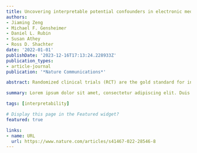 ```yaml
---
title: Uncovering interpretable potential confounders in electronic medical records
authors:
- Jiaming Zeng
- Michael F. Gensheimer
- Daniel L. Rubin
- Susan Athey
- Ross D. Shachter
date: '2022-01-01'
publishDate: '2023-12-16T17:13:24.228933Z'
publication_types:
- article-journal
publication: '*Nature Communications*'

abstract: Randomized clinical trials (RCT) are the gold standard for informing treatment decisions. Observational studies are often plagued by selection bias, and expert-selected covariates may insufficiently adjust for confounding. We explore how unstructured clinical text can be used to reduce selection bias and improve medical practice. We develop a framework based on natural language processing to uncover interpretable potential confounders from text. We validate our method by comparing the estimated hazard ratio (HR) with and without the confounders against established RCTs. We apply our method to four cohorts built from localized prostate and lung cancer datasets from the Stanford Cancer Institute and show that our method shifts the HR estimate towards the RCT results. The uncovered terms can also be interpreted by oncologists for clinical insights. We present this proof-of-concept study to enable more credible causal inference using observational data, uncover meaningful insights from clinical text, and inform high-stakes medical decisions.

summary: Lorem ipsum dolor sit amet, consectetur adipiscing elit. Duis posuere tellus ac convallis placerat. Proin tincidunt magna sed ex sollicitudin condimentum.

tags: [interpretability]

# Display this page in the Featured widget?
featured: true

links:
- name: URL
  url: https://www.nature.com/articles/s41467-022-28546-8
---
```


